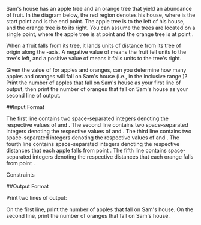 Sam's house has an apple tree and an orange tree that yield an abundance of fruit. In the diagram below, the red region denotes his house, where  is the start point and  is the end point. The apple tree is to the left of his house, and the orange tree is to its right. You can assume the trees are located on a single point, where the apple tree is at point  and the orange tree is at point .

When a fruit falls from its tree, it lands  units of distance from its tree of origin along the -axis. A negative value of  means the fruit fell  units to the tree's left, and a positive value of  means it falls  units to the tree's right.

Given the value of  for  apples and  oranges, can you determine how many apples and oranges will fall on Sam's house (i.e., in the inclusive range )? Print the number of apples that fall on Sam's house as your first line of output, then print the number of oranges that fall on Sam's house as your second line of output.

##Input Format

The first line contains two space-separated integers denoting the respective values of  and . 
The second line contains two space-separated integers denoting the respective values of  and . 
The third line contains two space-separated integers denoting the respective values of  and . 
The fourth line contains  space-separated integers denoting the respective distances that each apple falls from point . 
The fifth line contains  space-separated integers denoting the respective distances that each orange falls from point .

Constraints

##Output Format

Print two lines of output:

On the first line, print the number of apples that fall on Sam's house.
On the second line, print the number of oranges that fall on Sam's house.
